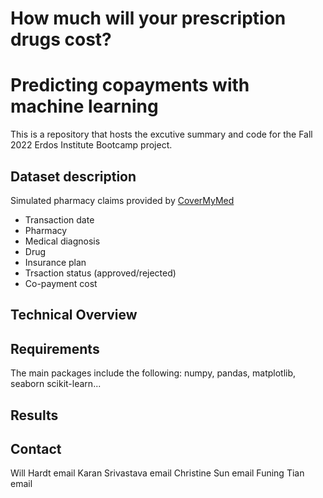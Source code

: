 # How much will your prescription drugs cost? 
# Predicting copayments with machine learning

This is a repository that hosts the excutive summary and code for the Fall 2022 Erdos Institute Bootcamp project. 

## Dataset description 
Simulated pharmacy claims provided by [CoverMyMed](https://www.covermymeds.com/main/)
* Transaction date
* Pharmacy
* Medical diagnosis
* Drug
* Insurance plan
* Trsaction status (approved/rejected)
* Co-payment cost


## Technical Overview 

## Requirements 
The main packages include the following: numpy, pandas, matplotlib, seaborn scikit-learn...

## Results

## Contact
Will Hardt email
Karan Srivastava  email
Christine Sun  email
Funing Tian email


